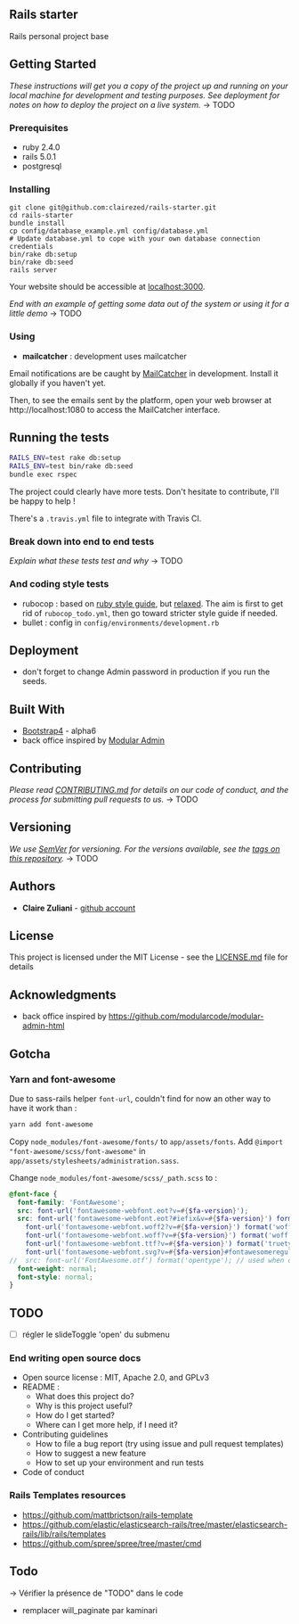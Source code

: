 ## Rails starter

Rails personal project base

## Getting Started

*These instructions will get you a copy of the project up and running on your local machine for development and testing purposes. See deployment for notes on how to deploy the project on a live system.*
-> TODO

### Prerequisites

- ruby 2.4.0
- rails 5.0.1
- postgresql


### Installing

```
git clone git@github.com:clairezed/rails-starter.git
cd rails-starter
bundle install
cp config/database_example.yml config/database.yml
# Update database.yml to cope with your own database connection credentials
bin/rake db:setup
bin/rake db:seed
rails server
```

Your website should be accessible at [localhost:3000](http://localhost:3000/).


*End with an example of getting some data out of the system or using it for a little demo*
-> TODO

### Using 

- **mailcatcher** : development uses mailcatcher 

Email notifications are be caught by [MailCatcher](https://mailcatcher.me/) in development. Install it globally if you haven't yet. 

Then, to see the emails sent by the platform, open your web browser at http://localhost:1080 to access the MailCatcher interface.

## Running the tests

```bash
RAILS_ENV=test rake db:setup
RAILS_ENV=test bin/rake db:seed
bundle exec rspec
```

The project could clearly have more tests. Don't hesitate to contribute, I'll be happy to help !

There's a `.travis.yml` file to integrate with Travis CI.

### Break down into end to end tests

*Explain what these tests test and why*
-> TODO

### And coding style tests

- rubocop : based on [ruby style guide](https://github.com/bbatsov/ruby-style-guide), but [relaxed](https://github.com/janlelis/relaxed.ruby.style/blob/master/.rubocop.yml). The aim is first to get rid of `rubocop_todo.yml`, then go toward stricter style guide if needed. 
- bullet : config in `config/environments/development.rb`

## Deployment

- don't forget to change Admin password in production if you run the seeds. 

## Built With

* [Bootstrap4](https://v4-alpha.getbootstrap.com/getting-started/introduction/) - alpha6
* back office inspired by [Modular Admin](https://github.com/modularcode/modular-admin-html)

## Contributing

*Please read [CONTRIBUTING.md](https://gist.github.com/PurpleBooth/b24679402957c63ec426) for details on our code of conduct, and the process for submitting pull requests to us.*
-> TODO

## Versioning

*We use [SemVer](http://semver.org/) for versioning. For the versions available, see the [tags on this repository](https://github.com/your/project/tags).*
-> TODO

## Authors

* **Claire Zuliani** - [github account](https://github.com/clairezed)

## License

This project is licensed under the MIT License - see the [LICENSE.md](LICENSE.md) file for details

## Acknowledgments

- back office inspired by https://github.com/modularcode/modular-admin-html


## Gotcha

### Yarn and font-awesome

Due to sass-rails helper `font-url`, couldn't find for now an other way to have it work than :

```bash
yarn add font-awesome
```

Copy `node_modules/font-awesome/fonts/` to `app/assets/fonts`.
Add `@import "font-awesome/scss/font-awesome"` in `app/assets/stylesheets/administration.sass`.

Change `node_modules/font-awesome/scss/_path.scss` to : 

```scss
@font-face {
  font-family: 'FontAwesome';
  src: font-url('fontawesome-webfont.eot?v=#{$fa-version}');
  src: font-url('fontawesome-webfont.eot?#iefix&v=#{$fa-version}') format('embedded-opentype'),
    font-url('fontawesome-webfont.woff2?v=#{$fa-version}') format('woff2'),
    font-url('fontawesome-webfont.woff?v=#{$fa-version}') format('woff'),
    font-url('fontawesome-webfont.ttf?v=#{$fa-version}') format('truetype'),
    font-url('fontawesome-webfont.svg?v=#{$fa-version}#fontawesomeregular') format('svg');
//  src: font-url('FontAwesome.otf') format('opentype'); // used when developing fonts
  font-weight: normal;
  font-style: normal;
}
```

## TODO
- [ ] régler le slideToggle 'open' du submenu

### End writing open source docs

- Open source license : MIT, Apache 2.0, and GPLv3
- README : 
  - What does this project do? 
  - Why is this project useful?
  - How do I get started?
  - Where can I get more help, if I need it?
- Contributing guidelines
  - How to file a bug report (try using issue and pull request templates)
  - How to suggest a new feature
  - How to set up your environment and run tests
- Code of conduct


### Rails Templates resources

- https://github.com/mattbrictson/rails-template
- https://github.com/elastic/elasticsearch-rails/tree/master/elasticsearch-rails/lib/rails/templates
- https://github.com/spree/spree/tree/master/cmd  


## Todo

-> Vérifier la présence de "TODO" dans le code

- remplacer will_paginate par kaminari